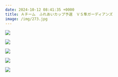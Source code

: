 ```yaml
---
date: 2024-10-12 08:41:35 +0000
title: Ａチーム　ふれあいカップ予選　ＶＳ隼ガーディアンズ
image: /img/273.jpg
---
```

![](/img/274.jpg)

![](/img/275.jpg)

![](/img/276.jpg)

![](/img/277.jpg)

![](/img/278.jpg)

